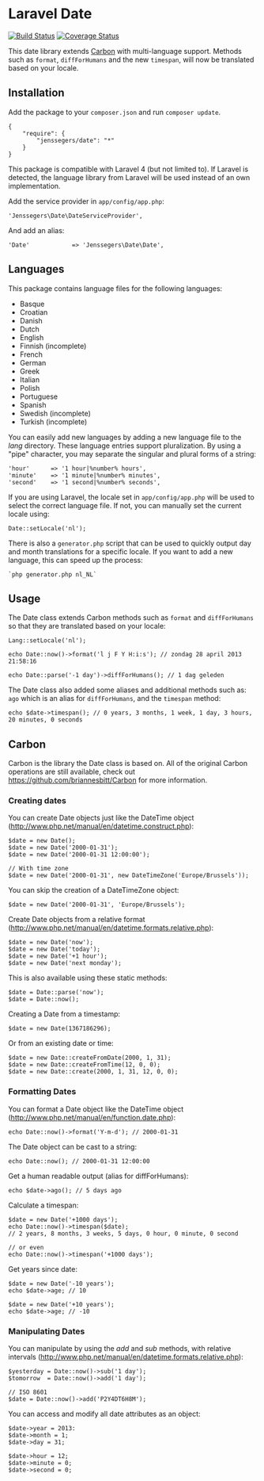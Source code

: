 Laravel Date
============

[![Build Status](http://img.shields.io/travis/jenssegers/laravel-date.svg)](https://travis-ci.org/jenssegers/laravel-date) [![Coverage Status](http://img.shields.io/coveralls/jenssegers/laravel-date.svg)](https://coveralls.io/r/jenssegers/laravel-date?branch=master)

This date library extends [Carbon](https://github.com/briannesbitt/Carbon) with multi-language support. Methods such as `format`, `diffForHumans` and the new `timespan`, will now be translated based on your locale.

Installation
------------

Add the package to your `composer.json` and run `composer update`.

    {
        "require": {
            "jenssegers/date": "*"
        }
    }

This package is compatible with Laravel 4 (but not limited to). If Laravel is detected, the language library from Laravel will be used instead of an own implementation.

Add the service provider in `app/config/app.php`:

    'Jenssegers\Date\DateServiceProvider',

And add an alias:

    'Date'            => 'Jenssegers\Date\Date',

Languages
---------

This package contains language files for the following languages:

 - Basque
 - Croatian
 - Danish
 - Dutch
 - English
 - Finnish (incomplete)
 - French
 - German
 - Greek
 - Italian
 - Polish
 - Portuguese
 - Spanish
 - Swedish (incomplete)
 - Turkish (incomplete)

You can easily add new languages by adding a new language file to the *lang* directory. These language entries support pluralization. By using a "pipe" character, you may separate the singular and plural forms of a string:

    'hour'      => '1 hour|%number% hours',
    'minute'    => '1 minute|%number% minutes',
    'second'    => '1 second|%number% seconds',

If you are using Laravel, the locale set in `app/config/app.php` will be used to select the correct language file. If not, you can manually set the current locale using:

    Date::setLocale('nl');

There is also a `generator.php` script that can be used to quickly output day and month translations for a specific locale. If you want to add a new language, this can speed up the process:

    `php generator.php nl_NL`

Usage
-----

The Date class extends Carbon methods such as `format` and `diffForHumans` so that they are translated based on your locale:

    Lang::setLocale('nl');

    echo Date::now()->format('l j F Y H:i:s'); // zondag 28 april 2013 21:58:16

    echo Date::parse('-1 day')->diffForHumans(); // 1 dag geleden

The Date class also added some aliases and additional methods such as: `ago` which is an alias for `diffForHumans`, and the `timespan` method:

    echo $date->timespan(); // 0 years, 3 months, 1 week, 1 day, 3 hours, 20 minutes, 0 seconds

Carbon
------

Carbon is the library the Date class is based on. All of the original Carbon operations are still available, check out https://github.com/briannesbitt/Carbon for more information.

### Creating dates

You can create Date objects just like the DateTime object (http://www.php.net/manual/en/datetime.construct.php):

    $date = new Date();
    $date = new Date('2000-01-31');
    $date = new Date('2000-01-31 12:00:00');

    // With time zone
    $date = new Date('2000-01-31', new DateTimeZone('Europe/Brussels'));

You can skip the creation of a DateTimeZone object:

    $date = new Date('2000-01-31', 'Europe/Brussels');

Create Date objects from a relative format (http://www.php.net/manual/en/datetime.formats.relative.php):

    $date = new Date('now');
    $date = new Date('today');
    $date = new Date('+1 hour');
    $date = new Date('next monday');

This is also available using these static methods:

    $date = Date::parse('now');
    $date = Date::now();

Creating a Date from a timestamp:

    $date = new Date(1367186296);

Or from an existing date or time:

    $date = new Date::createFromDate(2000, 1, 31);
    $date = new Date::createFromTime(12, 0, 0);
    $date = new Date::create(2000, 1, 31, 12, 0, 0);

### Formatting Dates

You can format a Date object like the DateTime object (http://www.php.net/manual/en/function.date.php):

    echo Date::now()->format('Y-m-d'); // 2000-01-31

The Date object can be cast to a string:

    echo Date::now(); // 2000-01-31 12:00:00

Get a human readable output (alias for diffForHumans):

    echo $date->ago(); // 5 days ago

Calculate a timespan:

    $date = new Date('+1000 days');
    echo Date::now()->timespan($date);
    // 2 years, 8 months, 3 weeks, 5 days, 0 hour, 0 minute, 0 second

    // or even
    echo Date::now()->timespan('+1000 days');

Get years since date:

    $date = new Date('-10 years');
    echo $date->age; // 10

    $date = new Date('+10 years');
    echo $date->age; // -10

### Manipulating Dates

You can manipulate by using the *add* and *sub* methods, with relative intervals (http://www.php.net/manual/en/datetime.formats.relative.php):

    $yesterday = Date::now()->sub('1 day');
    $tomorrow  = Date::now()->add('1 day');

    // ISO 8601
    $date = Date::now()->add('P2Y4DT6H8M');

You can access and modify all date attributes as an object:

    $date->year = 2013:
    $date->month = 1;
    $date->day = 31;

    $date->hour = 12;
    $date->minute = 0;
    $date->second = 0;
